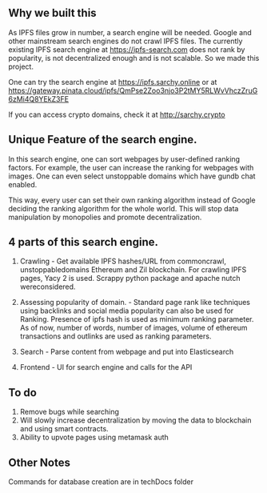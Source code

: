 
## Why we built this

As IPFS files grow in number, a search engine will be needed. Google and other mainstream search engines do not crawl IPFS files. The currently existing IPFS search engine at https://ipfs-search.com does not rank by popularity, is not decentralized enough and is not scalable. So we made this project. 


One can try the search engine at https://ipfs.sarchy.online or at https://gateway.pinata.cloud/ipfs/QmPse2Zoo3njo3P2tMY5RLWvVhczZruG6zMi4Q8YEkZ3FE

If you can access crypto domains, check it at http://sarchy.crypto

## Unique Feature of the search engine.

In this search engine, one can sort webpages by user-defined ranking factors.
For example, the user can increase the ranking for webpages with images.
One can even select unstoppable domains which have gundb chat enabled. 

This way, every user can set their own ranking algorithm instead of Google deciding the ranking algorithm for the whole world. This will stop data manipulation by monopolies and promote decentralization.

## 4 parts of this search engine.

 1. Crawling - Get available IPFS hashes/URL from commoncrawl, unstoppabledomains Ethereum and Zil blockchain. For crawling IPFS pages, Yacy 2 is used. Scrappy python package and apache nutch wereconsidered.

 2. Assessing popularity of domain. - Standard page rank like techniques using backlinks and social media popularity can also be used for Ranking. 
Presence of ipfs hash is used as minimum ranking parameter. 
As of now, number of words, number of images, volume of ethereum transactions and outlinks are used as ranking parameters.

 3. Search - Parse content from webpage and put into Elasticsearch

 4. Frontend - UI for search engine and calls for the API

## To do

1. Remove bugs while searching
2. Will slowly increase decentralization by moving the data to blockchain and using smart contracts.
3. Ability to upvote pages using metamask auth


## Other Notes

Commands for database creation are in techDocs folder
